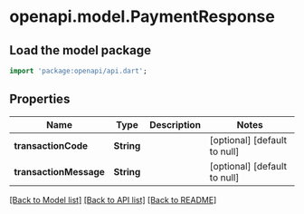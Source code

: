 # openapi.model.PaymentResponse

## Load the model package
```dart
import 'package:openapi/api.dart';
```

## Properties
Name | Type | Description | Notes
------------ | ------------- | ------------- | -------------
**transactionCode** | **String** |  | [optional] [default to null]
**transactionMessage** | **String** |  | [optional] [default to null]

[[Back to Model list]](../README.md#documentation-for-models) [[Back to API list]](../README.md#documentation-for-api-endpoints) [[Back to README]](../README.md)


